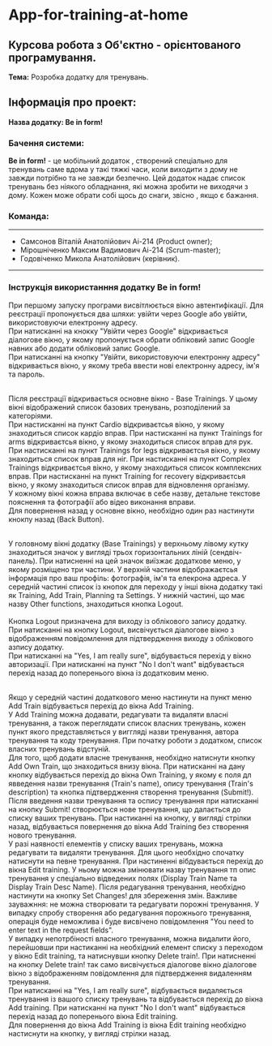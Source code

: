# App-for-training-at-home 

## Курсова робота з Об'єктно - орієнтованого програмування.

**Тема:** Розробка додатку для тренувань.

## Інформація про проект: 

**Назва додатку: Be in form!** 

### Бачення системи:

**Be in form!** - це мобільний додаток , створений спеціально для тренувань саме вдома у такі тяжкі часи, коли виходити з дому не завжди потрібно та не завжди безпечно. 
Цей додаток надає список тренувань без ніякого обладнання, які можна зробити не виходячи з дому. Кожен може обрати собі щось до снаги, звісно , якщо є бажання.

### Команда:
------------

- Самсонов Віталій Анатолійович Аі-214 (Product owner);
- Мірошніченко Максим Вадимович Аі-214 (Scrum-master);
- Годовіченко Микола Анатолійович (керівник). 

-----------

### Інструкція використанння додатку Be in form!

При першому запуску програми висвітлюється вікно автентифікації. Для реєстрації пропонується два шляхи: увійти через Google або увійти, використовуючи електронну адресу.<br>
При натисканні на кнокку "Увійти через Google" відкривається діалогове вікно, у якому пропонується обрати обліковий запис Google навних або додати обліковий запис Google.<br>
При натисканні на кнопку "Увійти, використовуючи електронну адресу" відкривається вікно,  у якому треба ввести нові електронну адресу, ім'я та пароль.<br><br>

Після реєстрації відкривається основне вікно  - Base Trainings. У цьому вікні відображений список базових тренувань, розподілений за категоріями.<br>
При настисканні на пункт Cardio відкриваєтсья вікно, у якому знаходиться список кардіо вправ. При настисканні на пункт Trainings for arms відкриваєтсья вікно, у якому знаходиться список вправ для рук.
При настисканні на пункт Trainings for legs відкриваєтсья вікно, у якому знаходиться список вправ для ніг. При настисканні на пункт Complex Trainings відкриваєтсья вікно, у якому знаходиться список комплексних вправ.
При настисканні на пункт Training for recovery відкриваєтсья вікно, у якому знаходиться список вправ для відновлення організму.<br>
У кожному вікні кожна вправа включає в себе назву, детальне текстове пояснення та фотографії або відео виконання вправи.<br>
Для повернення назад у основне вікно, необхідно один раз настинути кнокпу назад (Back Button).<br><br>

У головному вікні додатку (Base Trainings) у верхньому лівому кутку знаходиться значок у вигляді трьох горизонтальних ліній (сендвіч-панель). При натисненні на цей значок виїзжає додаткове меню, у якому розміщено три частини. У верхній частини відображаєтсья інформація про ваш профіль: фотографія, ім'я та елекрона адреса. У середній частині список із кнопок для переходу у інші вікна додатку такі як Training, Add Train, Planning та Settings. У нижній частині, що має назву Other functions, знаходиться кнопка Logout.<br><br>
Кнопка Logout призначена для виходу із облікового запису додатку.<br> При натисканні на кнопку Logout, висвічується діалогове вікно з відображенням повідомлення для підтвердження виходу з облікового азпису додатку.<br> При натисканні на "Yes, I am really sure", відбувається перехід у вікно авторизації. При натисканні на пункт "No I don't want" відбувається перехід назад до поперенього вікна із додатковим меню.<br><br>

Якщо у середній частині додаткового меню настинути на пункт меню Add Train відбувається перехід до вікна Add Training. <br>
У Add Training можна додавати, редагувати та видаляти власні тренування, а також переглядати список власних тренувань, кожен пункт якого представляється у виггляді назви тренування, автора тренування та коду тренування. При початку роботи з додатком, список власних тренувань відстуній.<br>
Для того, щоб додати власне тренування, необхідно натиснути кнопку Add Own Train, що знаходиться внизу вікна. При натисканні на дану кнопку відбувається перехід до вікна Own Training, у якому є поля дл явведення назви тренування (Train's name), опису тренування (Train's description) та кнопка підтвердження створення тренування (Submit!). Після введення назви тренування та оспису тренування при натисканні на кнопку Submit! створюється нове тренування, що далається до списку ваших тренувань. При настиканні на кнопку, у вигляді стрілки  назад, відбувається повернення до вікна Add Training без створення нового тренування.<br>
У разі наявності елементів у списку ваших тренувань, можна редагувати та видаляти тренування. Для цього необхідно спочатку натиснути на певне тренування. При настиненні вібдувається перехід до вікна Edit training. У ньому можна змінювати назву тренування тп опис тренування у спеціально відведених полях (Display Train Name та Display Train Desc Name). Після редагування тренування, необхідно настинути на кнопку Set Changes! для збереження змін. Важливе зауважння: не можна створювати та редагувати порожні тренування. У випадку спробу створення або редагування порожнього тренування, операція буде неможлива і буде висвічено повідомлення "You need to enter text in the request fields".<br>
У випадку непотрбіності власного тренування, можна видалити його, перейшовши при настиканні на необхідний елемент списку з переходом у вікно Edit training, та натиснувши кнопку Delete train!. При натисненні на кнопку Delete train! так само висвічується діалогове вікно діалогове вікно з відображенням повідомлення для підтвердження видаленням тренування.<br> При натисканні на "Yes, I am really sure", відбувається видаляється тренування із вашого списку тренувань та відбувається перехід до вікна Add training. При натисканні на пункт "No I don't want" відбувається перехід назад до поперенього вікна Edit training.<br>
Для повернення до вікна Add Training із вікна Edit training необхідно настиснути на кнопку, у вигляді стрілки назад.<br><br>
